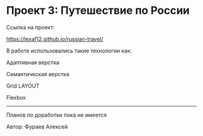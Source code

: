 # Проект 3: Путешествие по России 
Ссылка на проект:

https://lexaf12.github.io/russian-travel/

В работе использовались такие технологии как:


Адаптивная верстка


Семантическая верстка


Grid LAYOUT


Flexbox


--------


Планов по доработки пока не имеется


Автор: Фураев Алексей
